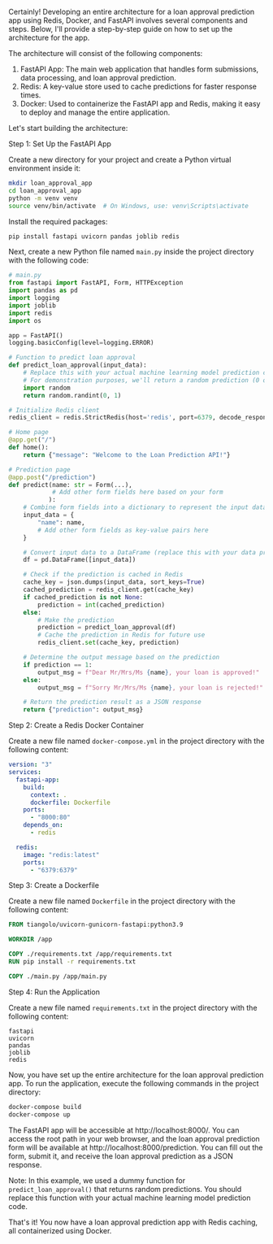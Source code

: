 Certainly! Developing an entire architecture for a loan approval prediction app using Redis, Docker, and FastAPI involves several components and steps. Below, I'll provide a step-by-step guide on how to set up the architecture for the app.

The architecture will consist of the following components:

1. FastAPI App: The main web application that handles form submissions, data processing, and loan approval prediction.
2. Redis: A key-value store used to cache predictions for faster response times.
3. Docker: Used to containerize the FastAPI app and Redis, making it easy to deploy and manage the entire application.

Let's start building the architecture:

Step 1: Set Up the FastAPI App

Create a new directory for your project and create a Python virtual environment inside it:

```bash
mkdir loan_approval_app
cd loan_approval_app
python -m venv venv
source venv/bin/activate  # On Windows, use: venv\Scripts\activate
```

Install the required packages:

```bash
pip install fastapi uvicorn pandas joblib redis
```

Next, create a new Python file named `main.py` inside the project directory with the following code:

```python
# main.py
from fastapi import FastAPI, Form, HTTPException
import pandas as pd
import logging
import joblib
import redis
import os

app = FastAPI()
logging.basicConfig(level=logging.ERROR)

# Function to predict loan approval
def predict_loan_approval(input_data):
    # Replace this with your actual machine learning model prediction code
    # For demonstration purposes, we'll return a random prediction (0 or 1)
    import random
    return random.randint(0, 1)

# Initialize Redis client
redis_client = redis.StrictRedis(host='redis', port=6379, decode_responses=True)

# Home page
@app.get("/")
def home():
    return {"message": "Welcome to the Loan Prediction API!"}

# Prediction page
@app.post("/prediction")
def predict(name: str = Form(...),
            # Add other form fields here based on your form
           ):
    # Combine form fields into a dictionary to represent the input data
    input_data = {
        "name": name,
        # Add other form fields as key-value pairs here
    }

    # Convert input data to a DataFrame (replace this with your data preprocessing)
    df = pd.DataFrame([input_data])

    # Check if the prediction is cached in Redis
    cache_key = json.dumps(input_data, sort_keys=True)
    cached_prediction = redis_client.get(cache_key)
    if cached_prediction is not None:
        prediction = int(cached_prediction)
    else:
        # Make the prediction
        prediction = predict_loan_approval(df)
        # Cache the prediction in Redis for future use
        redis_client.set(cache_key, prediction)

    # Determine the output message based on the prediction
    if prediction == 1:
        output_msg = f"Dear Mr/Mrs/Ms {name}, your loan is approved!"
    else:
        output_msg = f"Sorry Mr/Mrs/Ms {name}, your loan is rejected!"

    # Return the prediction result as a JSON response
    return {"prediction": output_msg}
```

Step 2: Create a Redis Docker Container

Create a new file named `docker-compose.yml` in the project directory with the following content:

```yaml
version: "3"
services:
  fastapi-app:
    build:
      context: .
      dockerfile: Dockerfile
    ports:
      - "8000:80"
    depends_on:
      - redis

  redis:
    image: "redis:latest"
    ports:
      - "6379:6379"
```

Step 3: Create a Dockerfile

Create a new file named `Dockerfile` in the project directory with the following content:

```Dockerfile
FROM tiangolo/uvicorn-gunicorn-fastapi:python3.9

WORKDIR /app

COPY ./requirements.txt /app/requirements.txt
RUN pip install -r requirements.txt

COPY ./main.py /app/main.py
```

Step 4: Run the Application

Create a new file named `requirements.txt` in the project directory with the following content:

```
fastapi
uvicorn
pandas
joblib
redis
```

Now, you have set up the entire architecture for the loan approval prediction app. To run the application, execute the following commands in the project directory:

```bash
docker-compose build
docker-compose up
```

The FastAPI app will be accessible at http://localhost:8000/. You can access the root path in your web browser, and the loan approval prediction form will be available at http://localhost:8000/prediction. You can fill out the form, submit it, and receive the loan approval prediction as a JSON response.

Note: In this example, we used a dummy function for `predict_loan_approval()` that returns random predictions. You should replace this function with your actual machine learning model prediction code.

That's it! You now have a loan approval prediction app with Redis caching, all containerized using Docker.